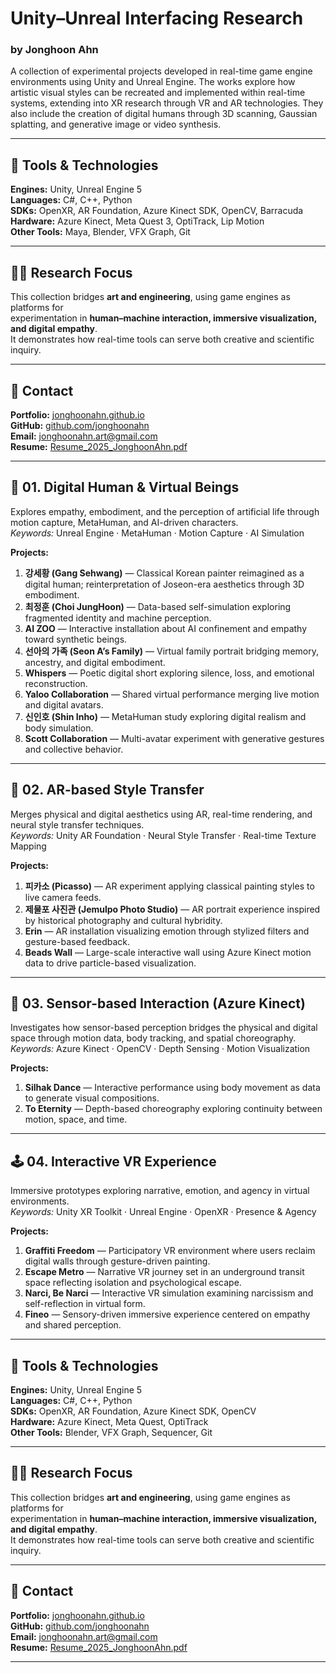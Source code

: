 # Unity–Unreal Interfacing Research
### by Jonghoon Ahn  

A collection of experimental projects developed in real-time game engine environments using Unity and Unreal Engine.
The works explore how artistic visual styles can be recreated and implemented within real-time systems, extending into XR research through VR and AR technologies.
They also include the creation of digital humans through 3D scanning, Gaussian splatting, and generative image or video synthesis.

---

## 🧰 Tools & Technologies  
**Engines:** Unity, Unreal Engine 5  
**Languages:** C#, C++, Python  
**SDKs:** OpenXR, AR Foundation, Azure Kinect SDK, OpenCV, Barracuda  
**Hardware:** Azure Kinect, Meta Quest 3, OptiTrack, Lip Motion  
**Other Tools:** Maya, Blender, VFX Graph, Git  

---

## 🧑‍💻 Research Focus  
This collection bridges **art and engineering**, using game engines as platforms for  
experimentation in **human–machine interaction, immersive visualization, and digital empathy**.  
It demonstrates how real-time tools can serve both creative and scientific inquiry.

---

## 📎 Contact  
**Portfolio:** [jonghoonahn.github.io](https://jonghoonahn.github.io)  
**GitHub:** [github.com/jonghoonahn](https://github.com/jonghoonahn)  
**Email:** jonghoonahn.art@gmail.com  
**Resume:** [Resume_2025_JonghoonAhn.pdf](https://github.com/jonghoonahn/Unity-Unreal-Interaction-Research/blob/main/Resume_2025_JonghoonAhn.pdf)

---

## 🧩 01. Digital Human & Virtual Beings  
Explores empathy, embodiment, and the perception of artificial life through motion capture, MetaHuman, and AI-driven characters.  
_Keywords:_ Unreal Engine · MetaHuman · Motion Capture · AI Simulation  

**Projects:**  
1. **강세황 (Gang Sehwang)** — Classical Korean painter reimagined as a digital human; reinterpretation of Joseon-era aesthetics through 3D embodiment.  
2. **최정훈 (Choi JungHoon)** — Data-based self-simulation exploring fragmented identity and machine perception.  
3. **AI ZOO** — Interactive installation about AI confinement and empathy toward synthetic beings.  
4. **선아의 가족 (Seon A’s Family)** — Virtual family portrait bridging memory, ancestry, and digital embodiment.  
5. **Whispers** — Poetic digital short exploring silence, loss, and emotional reconstruction.  
6. **Yaloo Collaboration** — Shared virtual performance merging live motion and digital avatars.  
7. **신인호 (Shin Inho)** — MetaHuman study exploring digital realism and body simulation.  
8. **Scott Collaboration** — Multi-avatar experiment with generative gestures and collective behavior.  

---

## 🎨 02. AR-based Style Transfer  
Merges physical and digital aesthetics using AR, real-time rendering, and neural style transfer techniques.  
_Keywords:_ Unity AR Foundation · Neural Style Transfer · Real-time Texture Mapping  

**Projects:**  
1. **피카소 (Picasso)** — AR experiment applying classical painting styles to live camera feeds.  
2. **제물포 사진관 (Jemulpo Photo Studio)** — AR portrait experience inspired by historical photography and cultural hybridity.  
3. **Erin** — AR installation visualizing emotion through stylized filters and gesture-based feedback.  
4. **Beads Wall** — Large-scale interactive wall using Azure Kinect motion data to drive particle-based visualization.  

---

## 🧠 03. Sensor-based Interaction (Azure Kinect)  
Investigates how sensor-based perception bridges the physical and digital space through motion data, body tracking, and spatial choreography.  
_Keywords:_ Azure Kinect · OpenCV · Depth Sensing · Motion Visualization  

**Projects:**  
1. **Silhak Dance** — Interactive performance using body movement as data to generate visual compositions.  
2. **To Eternity** — Depth-based choreography exploring continuity between motion, space, and time.  

---

## 🕹️ 04. Interactive VR Experience  
Immersive prototypes exploring narrative, emotion, and agency in virtual environments.  
_Keywords:_ Unity XR Toolkit · Unreal Engine · OpenXR · Presence & Agency  

**Projects:**  
1. **Graffiti Freedom** — Participatory VR environment where users reclaim digital walls through gesture-driven painting.  
2. **Escape Metro** — Narrative VR journey set in an underground transit space reflecting isolation and psychological escape.  
3. **Narci, Be Narci** — Interactive VR simulation examining narcissism and self-reflection in virtual form.  
4. **Fineo** — Sensory-driven immersive experience centered on empathy and shared perception.  

---

## 🧰 Tools & Technologies  
**Engines:** Unity, Unreal Engine 5  
**Languages:** C#, C++, Python  
**SDKs:** OpenXR, AR Foundation, Azure Kinect SDK, OpenCV  
**Hardware:** Azure Kinect, Meta Quest, OptiTrack  
**Other Tools:** Blender, VFX Graph, Sequencer, Git  

---

## 🧑‍💻 Research Focus  
This collection bridges **art and engineering**, using game engines as platforms for  
experimentation in **human–machine interaction, immersive visualization, and digital empathy**.  
It demonstrates how real-time tools can serve both creative and scientific inquiry.

---

## 📎 Contact  
**Portfolio:** [jonghoonahn.github.io](https://jonghoonahn.github.io)  
**GitHub:** [github.com/jonghoonahn](https://github.com/jonghoonahn)  
**Email:** jonghoonahn.art@gmail.com  
**Resume:** [Resume_2025_JonghoonAhn.pdf](https://github.com/jonghoonahn/Unity-Unreal-Interaction-Research/blob/main/Resume_2025_JonghoonAhn.pdf)

---
